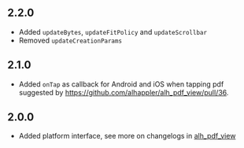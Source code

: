 ## 2.2.0
* Added `updateBytes`, `updateFitPolicy` and `updateScrollbar`
* Removed `updateCreationParams`

## 2.1.0
* Added `onTap` as callback for Android and iOS when tapping pdf suggested by https://github.com/alhappler/alh_pdf_view/pull/36.

## 2.0.0

* Added platform interface, see more on changelogs in [alh_pdf_view](https://pub.dev/packages/alh_pdf_view/changelog)

